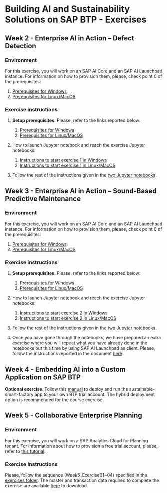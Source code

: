 # Building AI and Sustainability Solutions on SAP BTP - Exercises


## Week 2 - Enterprise AI in Action – Defect Detection

### Environment

For this exercise, you will work on an SAP AI Core and an SAP AI Launchpad instance. 
For information on how to provision them, please, check point 0 of the prerequisites:

1. [Prerequisites for Windows](../prerequisites/prerequisites_win.md#0-free-tier-plan-for-sap-ai-core-and-sap-ai-launchpad)
2. [Prerequisites for Linux/MacOS](../prerequisites/prerequisites.md#0-free-tier-plan-for-sap-ai-core-and-sap-ai-launchpad)

### Exercise instructions

1. **Setup prerequisites**. Please, refer to the links reported below:
    1. [Prerequisites for Windows](../prerequisites/prerequisites_win.md)
    2. [Prerequisites for Linux/MacOS](../prerequisites/prerequisites.md)
    
2. How to launch Jupyter notebook and reach the exercise Jupyter notebooks:
    1. [Instructions to start exercise 1 in Windows](../prerequisites/prerequisites_win.md#exercises---byom-with-tensorflow)
    2. [Instructions to start exercise 1 in Linux/MacOS](../prerequisites/prerequisites.md#exercises---byom-with-tensorflow)

3. Follow the rest of the instructions given in the [two Jupyter notebooks](../src/ai-models/defect-detection/exercises).


## Week 3 - Enterprise AI in Action – Sound-Based Predictive Maintenance

### Environment

For this exercise, you will work on an SAP AI Core and an SAP AI Launchpad instance. 
For information on how to provision them, please, check point 0 of the prerequisites:

1. [Prerequisites for Windows](../prerequisites/prerequisites_win.md)
2. [Prerequisites for Linux/MacOS](../prerequisites/prerequisites.md)

### Exercise instructions

1. **Setup prerequisites**. Please, refer to the links reported below:
    1. [Prerequisites for Windows](../prerequisites/prerequisites_win.md)
    2. [Prerequisites for Linux/MacOS](../prerequisites/prerequisites.md)
    
2. How to launch Jupyter notebook and reach the exercise Jupyter notebooks:
    1. [Instructions to start exercise 2 in Windows](../prerequisites/prerequisites_win.md#exercises---byom-with-tensorflow)
    2. [Instructions to start exercise 2 in Linux/MacOS](../prerequisites/prerequisites.md#exercises---byom-with-tensorflow)
    
3. Follow the rest of the instructions given in the [two Jupyter notebooks](../src/ai-models/predictive-maintenance/exercises).

4. Once you have gone through the notebooks, we have prepared an extra exercise where you will repeat what you have already done in the notebooks but this time by using SAP AI Launchpad as client. Please, follow the instructions reported in the document [here](./02-ai-and-sustainability/AI210-Exercise02-BYOM_sound_based_pdm_with_SAP_AI_Launchpad_v2.pdf).


## Week 4 - Embedding AI into a Custom Application on SAP BTP

**Optional exercise**. Follow this [manual](../src/sustainable-smart-factory-app/README.md) to deploy and run the sustainable-smart-factory app to your own BTP trial account. The hybrid deployment option is recommended for the course exercise.


## Week 5 - Collaborative Enterprise Planning

### Environment

For this exercise, you will work on a SAP Analytics Cloud for Planning tenant. 
For information about how to provision a free trial account, please, refer to [this tutorial](https://developers.sap.com/tutorials/sac-intro-2-trial.html).

### Exercise Instructions

Please, follow the sequence (Week5_Exercise01~04) specified in the [exercises folder](./03-collaborative-enterprise-planning).
The master and transaction data required to complete the exercise are available [here](./03-collaborative-enterprise-planning) to download.
